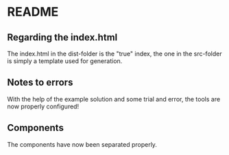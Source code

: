 # README

## Regarding the index.html
The index.html in the dist-folder is the "true" index, the one in the src-folder is simply a template used for generation.

## Notes to errors
With the help of the example solution and some trial and error, the tools are now properly configured!

## Components
The components have now been separated properly.